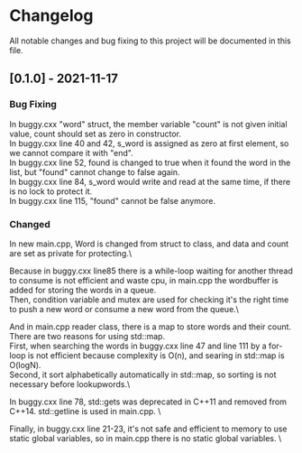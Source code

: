 # Changelog
All notable changes and bug fixing to this project will be documented in this file.

## [0.1.0] - 2021-11-17
### Bug Fixing
In buggy.cxx "word" struct, the member variable "count" is not given initial value, count should set as zero in constructor. \
In buggy.cxx line 40 and 42, s_word is assigned as zero at first element, so we cannot compare it with "end".\
In buggy.cxx line 52, found is changed to true when it found the word in the list, but "found" cannot change to false again.\
In buggy.cxx line 84, s_word would write and read at the same time, if there is no lock to protect it.\
In buggy.cxx line 115, "found" cannot be false anymore.

### Changed 
In new main.cpp, Word is changed from struct to class, and data and count are set as private for protecting.\

Because in buggy.cxx line85 there is a while-loop waiting for another thread to consume is not efficient and waste cpu,
in main.cpp the wordbuffer is added for storing the words in a queue.\
Then, condition variable and mutex are used for checking it's the right time to push a new word or consume a new word from the queue.\

And in main.cpp reader class, there is a map to store words and their count. There are two reasons for using std::map. \
First, when searching the words in buggy.cxx line 47 and line 111 by a for-loop is not efficient because complexity is O(n), and searing in std::map is O(logN). \
Second, it sort alphabetically automatically in std::map, so sorting is not necessary before lookupwords.\

In buggy.cxx line 78, std::gets was deprecated in C++11 and removed from C++14. std::getline is used in main.cpp. \

Finally, in buggy.cxx line 21-23, it's not safe and efficient to memory to use static global variables, so in main.cpp there is no static global variables. \ 
